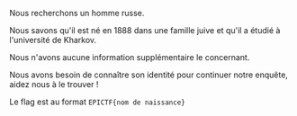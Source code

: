 Nous recherchons un homme russe.

Nous savons qu'il est né en 1888 dans une famille juive et qu'il a étudié à l'université de Kharkov.

Nous n'avons aucune information supplémentaire le concernant.

Nous avons besoin de connaître son identité pour continuer notre enquête, aidez nous à le trouver !

Le flag est au format `EPICTF{nom de naissance}`
